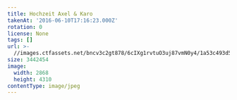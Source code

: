```yaml
---
title: Hochzeit Axel & Karo
takenAt: '2016-06-10T17:16:23.000Z'
rotation: 0
license: None
tags: []
url: >-
  //images.ctfassets.net/bncv3c2gt878/6cIXg1rvtuO3uj87vmN0y4/1a53c493d5795cb81bdf20167681a2b9/hochzeit-axel--karo_27897178190_o
size: 3442454
image:
  width: 2868
  height: 4310
contentType: image/jpeg
---
```


